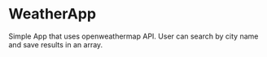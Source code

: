 # WeatherApp
Simple App that uses openweathermap API. 
User can search by city name and save results in an array. 
